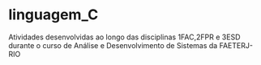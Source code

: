 # linguagem_C
Atividades desenvolvidas ao longo das disciplinas 1FAC,2FPR e 3ESD durante o curso de Análise e Desenvolvimento de Sistemas da FAETERJ-RIO
